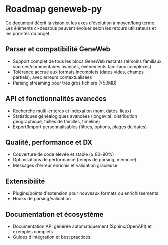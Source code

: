 # Roadmap geneweb-py

Ce document décrit la vision et les axes d'évolution à moyen/long terme. Les éléments ci-dessous peuvent évoluer selon les retours utilisateurs et les priorités du projet.

## Parser et compatibilité GeneWeb
- Support complet de tous les blocs GeneWeb restants (témoins familiaux, sources/commentaires avancés, événements familiaux complexes)
- Tolérance accrue aux formats incomplets (dates vides, champs partiels), avec erreurs contextualisées
- Parsing streaming pour très gros fichiers (>50MB)

## API et fonctionnalités avancées
- Recherche multi-critères et indexation (nom, dates, lieux)
- Statistiques généalogiques avancées (longévité, distribution géographique, tailles de familles, timeline)
- Export/Import personnalisables (filtres, options, plages de dates)

## Qualité, performance et DX
- Couverture de code élevée et stable (≥ 80–90%)
- Optimisations de performance (temps de parsing, mémoire)
- Messages d'erreur enrichis et validation gracieuse

## Extensibilité
- Plugins/points d'extension pour nouveaux formats ou enrichissements
- Hooks de parsing/validation

## Documentation et écosystème
- Documentation API générée automatiquement (Sphinx/OpenAPI) et exemples complets
- Guides d’intégration et best practices



